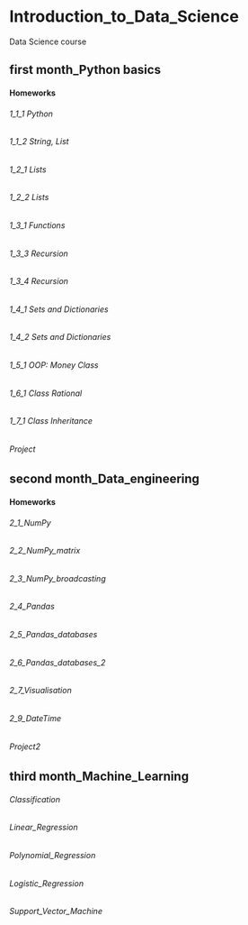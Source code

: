 # Introduction_to_Data_Science
Data Science course
## first month_Python basics
  #### Homeworks
###### 1_1_1 Python
###### 1_1_2 String, List
###### 1_2_1 Lists
###### 1_2_2 Lists
###### 1_3_1 Functions
###### 1_3_3 Recursion
###### 1_3_4 Recursion
###### 1_4_1 Sets and Dictionaries
###### 1_4_2 Sets and Dictionaries
###### 1_5_1 OOP: Money Class
###### 1_6_1 Class Rational
###### 1_7_1 Class Inheritance
###### Project

## second month_Data_engineering
  #### Homeworks
###### 2_1_NumPy
###### 2_2_NumPy_matrix
###### 2_3_NumPy_broadcasting
###### 2_4_Pandas
###### 2_5_Pandas_databases
###### 2_6_Pandas_databases_2
###### 2_7_Visualisation
###### 2_9_DateTime
###### Project2

## third month_Machine_Learning
###### Classification
###### Linear_Regression
###### Polynomial_Regression
###### Logistic_Regression
###### Support_Vector_Machine
